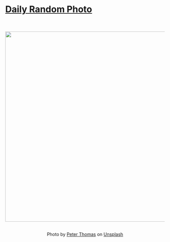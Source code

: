 # [Daily Random Photo](https://www.dailyrandomphoto.com/)

<div align="center">
  <br>
  <br>
  <a href="https://www.dailyrandomphoto.com/p/2025/2025-05-08/"><img src="https://images.unsplash.com/photo-1741851373499-e2c10ed2eeb3?crop=entropy&cs=tinysrgb&fit=max&fm=jpg&ixid=M3w3NzUwOHwwfDF8cmFuZG9tfHx8fHx8fHx8MTc0NjY2NTE5OXw&ixlib=rb-4.1.0&q=80&w=1080" width="600px"></a>
  <br>
  <br>
  <p class="has-text-grey">Photo by <a href="https://unsplash.com/@lifeof_peter_?utm_source=Daily%20Random%20Photo&amp;utm_medium=referral" target="_blank" rel="noopener noreferrer">Peter Thomas</a> on <a href="https://unsplash.com/photos/mount-fuji-overlooks-a-peaceful-lake-at-sunset-T-33kxpsAlY?utm_source=Daily%20Random%20Photo&amp;utm_medium=referral" target="_blank" rel="noopener noreferrer">Unsplash</a></p>
</div>
